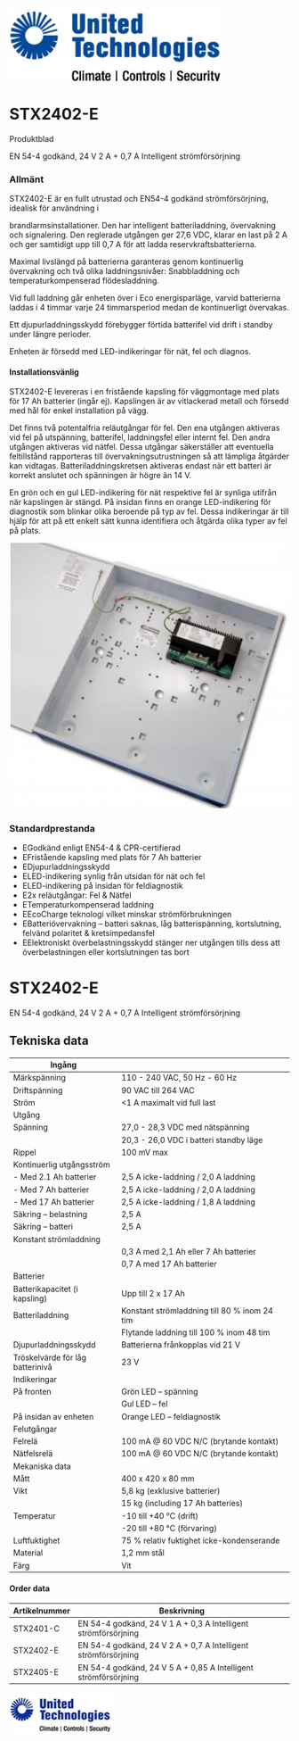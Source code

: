![](images/_page_0_Picture_0.jpeg)

# STX2402-E

Produktblad

EN 54-4 godkänd, 24 V 2 A + 0,7 A Intelligent strömförsörjning

### Allmänt

STX2402-E är en fullt utrustad och EN54-4 godkänd strömförsörjning, idealisk för användning i

brandlarmsinstallationer. Den har intelligent batteriladdning, övervakning och signalering. Den reglerade utgången ger 27,6 VDC, klarar en last på 2 A och ger samtidigt upp till 0,7 A för att ladda reservkraftsbatterierna.

Maximal livslängd på batterierna garanteras genom kontinuerlig övervakning och två olika laddningsnivåer: Snabbladdning och temperaturkompenserad flödesladdning.

Vid full laddning går enheten över i Eco energisparläge, varvid batterierna laddas i 4 timmar varje 24 timmarsperiod medan de kontinuerligt övervakas.

Ett djupurladdningsskydd förebygger förtida batterifel vid drift i standby under längre perioder.

Enheten är försedd med LED-indikeringar för nät, fel och diagnos.

#### Installationsvänlig

STX2402-E levereras i en fristående kapsling för väggmontage med plats för 17 Ah batterier (ingår ej). Kapslingen är av vitlackerad metall och försedd med hål för enkel installation på vägg.

Det finns två potentalfria reläutgångar för fel. Den ena utgången aktiveras vid fel på utspänning, batterifel, laddningsfel eller internt fel. Den andra utgången aktiveras vid nätfel. Dessa utgångar säkerställer att eventuella feltillstånd rapporteras till övervakningsutrustningen så att lämpliga åtgärder kan vidtagas. Batteriladdningskretsen aktiveras endast när ett batteri är korrekt anslutet och spänningen är högre än 14 V.

En grön och en gul LED-indikering för nät respektive fel är synliga utifrån när kapslingen är stängd. På insidan finns en orange LED-indikering för diagnostik som blinkar olika beroende på typ av fel. Dessa indikeringar är till hjälp för att på ett enkelt sätt kunna identifiera och åtgärda olika typer av fel på plats.

![](images/_page_0_Picture_14.jpeg)

### Standardprestanda

- EGodkänd enligt EN54-4 & CPR-certifierad
- EFristående kapsling med plats för 7 Ah batterier
- EDjupurladdningsskydd
- ELED-indikering synlig från utsidan för nät och fel
- ELED-indikering på insidan för feldiagnostik
- E2x reläutgångar: Fel & Nätfel
- ETemperaturkompenserad laddning
- EEcoCharge teknologi vilket minskar strömförbrukningen
- EBatteriövervakning – batteri saknas, låg batterispänning, kortslutning, felvänd polaritet & kretsimpedansfel
- EElektroniskt överbelastningsskydd stänger ner utgången tills dess att överbelastningen eller kortslutningen tas bort

# STX2402-E

EN 54-4 godkänd, 24 V 2 A + 0,7 A Intelligent strömförsörjning

## Tekniska data

| Ingång                              |                                              |
|-------------------------------------|----------------------------------------------|
| Märkspänning                        | 110 - 240 VAC, 50 Hz - 60 Hz                 |
| Driftspänning                       | 90 VAC till 264 VAC                          |
| Ström                               | <1 A maximalt vid full last                  |
| Utgång                              |                                              |
| Spänning                            | 27,0 - 28,3 VDC med nätspänning              |
|                                     | 20,3 - 26,0 VDC i batteri standby läge       |
| Rippel                              | 100 mV max                                   |
| Kontinuerlig utgångsström           |                                              |
| - Med 2.1 Ah batterier              | 2,5 A icke-laddning / 2,0 A laddning         |
| - Med 7 Ah batterier                | 2,5 A icke-laddning / 2,0 A laddning         |
| - Med 17 Ah batterier               | 2,5 A icke-laddning / 1,8 A laddning         |
| Säkring – belastning                | 2,5 A                                        |
| Säkring – batteri                   | 2,5 A                                        |
| Konstant strömladdning              |                                              |
|                                     | 0,3 A med 2,1 Ah eller 7 Ah batterier        |
|                                     | 0,7 A med 17 Ah batterier                    |
| Batterier                           |                                              |
| Batterikapacitet (i kapsling)       | Upp till 2 x 17 Ah                           |
| Batteriladdning                     | Konstant strömladdning till 80 % inom 24 tim |
|                                     | Flytande laddning till 100 % inom 48 tim     |
| Djupurladdningsskydd                | Batterierna frånkopplas vid 21 V             |
| Tröskelvärde för låg<br>batterinivå | 23 V                                         |
| Indikeringar                        |                                              |
| På fronten                          | Grön LED – spänning                          |
|                                     | Gul LED – fel                                |
| På insidan av enheten               | Orange LED – feldiagnostik                   |
| Felutgångar                         |                                              |
| Felrelä                             | 100 mA @ 60 VDC N/C (brytande kontakt)       |
| Nätfelsrelä                         | 100 mA @ 60 VDC N/C (brytande kontakt)       |
| Mekaniska data                      |                                              |
| Mått                                | 400 x 420 x 80 mm                            |
| Vikt                                | 5,8 kg (exklusive batterier)                 |
|                                     | 15 kg (including 17 Ah batteries)            |
| Temperatur                          | -10 till +40 °C (drift)                      |
|                                     | -20 till +80 °C (förvaring)                  |
| Luftfuktighet                       | 75 % relativ fuktighet icke-kondenserande    |
| Material                            | 1,2 mm stål                                  |
| Färg                                | Vit                                          |

#### Order data

| Artikelnummer | Beskrivning                                                     |
|---------------|-----------------------------------------------------------------|
| STX2401-C     | EN 54-4 godkänd, 24 V 1 A + 0,3 A Intelligent strömförsörjning  |
| STX2402-E     | EN 54-4 godkänd, 24 V 2 A + 0,7 A Intelligent strömförsörjning  |
| STX2405-E     | EN 54-4 godkänd, 24 V 5 A + 0,85 A Intelligent strömförsörjning |

![](images/_page_1_Picture_7.jpeg)